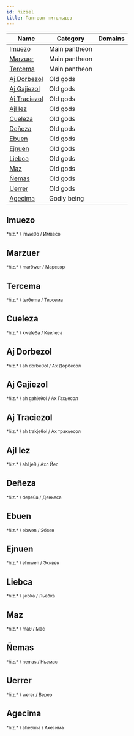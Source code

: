 ```yaml
---
id: ñiziel
title: Пантеон нитольцев
---
```


| Name                          | Category      | Domains |
| ----------------------------- | ------------- | ------- |
| [Imuezo](#imuezo)             | Main pantheon |         |
| [Marzuer](#marzuer)           | Main pantheon |         |
| [Tercema](#tercema)           | Main pantheon |         |
| [Aj Dorbezol](#aj-dorbezol)   | Old gods      |         |
| [Aj Gajiezol](#aj-gajiezol)   | Old gods      |         |
| [Aj Traciezol](#aj-traciezol) | Old gods      |         |
| [Ajl Iez](#ajl-iez)           | Old gods      |         |
| [Cueleza](#cueleza)           | Old gods      |         |
| [Deñeza](#deñeza)             | Old gods      |         |
| [Ebuen](#ebuen)               | Old gods      |         |
| [Ejnuen](#ejnuen)             | Old gods      |         |
| [Liebca](#liebca)             | Old gods      |         |
| [Maz](#maz)                   | Old gods      |         |
| [Ñemas](#ñemas)               | Old gods      |         |
| [Uerrer](#uerrer)             | Old gods      |         |
| [Agecima](#agecima)           | Godly being   |         |

## Imuezo

<small>
*ñiz.*  / imweθo / Имвесо
</small>

## Marzuer

<small>
*ñiz.*  / marθwer / Марсвэр
</small>

## Tercema

<small>
*ñiz.*  / terθema / Терсема
</small>

## Cueleza

<small>
*ñiz.*  / kweleθa / Квелеса
</small>

## Aj Dorbezol

<small>
*ñiz.*  / ah dorbeθol / Ах Дорбесол
</small>

## Aj Gajiezol

<small>
*ñiz.*  / ah ɡahjeθol / Ах Гахьесол
</small>

## Aj Traciezol

<small>
*ñiz.*  / ah trakjeθol / Ах тракьесол
</small>

## Ajl Iez

<small>
*ñiz.*  / ahl jeθ / Ахл Йес
</small>

## Deñeza

<small>
*ñiz.*  / deɲeθa / Деньеса
</small>

## Ebuen

<small>
*ñiz.*  / ebwen / Эбвен
</small>

## Ejnuen

<small>
*ñiz.*  / ehnwen / Эхнвен
</small>

## Liebca

<small>
*ñiz.*  / ljebka / Льебка
</small>

## Maz

<small>
*ñiz.*  / maθ / Мас
</small>

## Ñemas

<small>
*ñiz.*  / ɲemas / Ньемас
</small>

## Uerrer

<small>
*ñiz.*  / werer / Верер
</small>

## Agecima

<small>
*ñiz.*  / aheθima / Ахесима
</small>